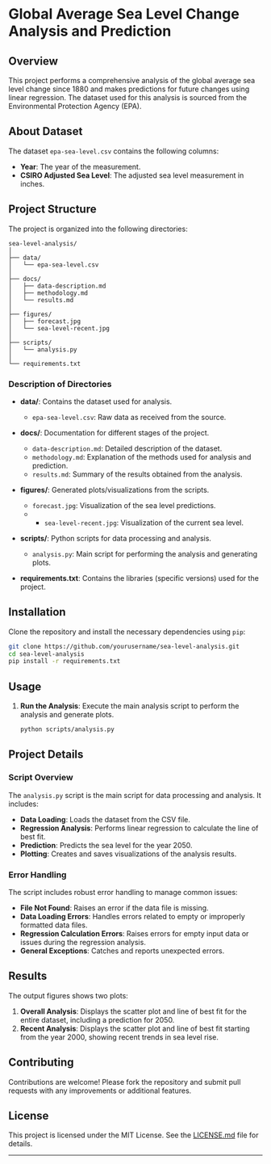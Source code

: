 # Global Average Sea Level Change Analysis and Prediction

## Overview
This project performs a comprehensive analysis of the global average sea level change since 1880 and makes predictions for future 
changes using linear regression. The dataset used for this analysis is sourced from the Environmental Protection Agency (EPA).

## About Dataset
The dataset `epa-sea-level.csv` contains the following columns:
- **Year**: The year of the measurement.
- **CSIRO Adjusted Sea Level**: The adjusted sea level measurement in inches.

## Project Structure
The project is organized into the following directories:

```
sea-level-analysis/
│
├── data/
│   └── epa-sea-level.csv
│
├── docs/
│   ├── data-description.md
│   ├── methodology.md
│   └── results.md
│
├── figures/
│   ├── forecast.jpg
│   └── sea-level-recent.jpg
│
├── scripts/
│   └── analysis.py
│
└── requirements.txt
```

### Description of Directories
- **data/**: Contains the dataset used for analysis.
  - `epa-sea-level.csv`: Raw data as received from the source.

- **docs/**: Documentation for different stages of the project.
  - `data-description.md`: Detailed description of the dataset.
  - `methodology.md`: Explanation of the methods used for analysis and prediction.
  - `results.md`: Summary of the results obtained from the analysis.

- **figures/**: Generated plots/visualizations from the scripts.
  - `forecast.jpg`: Visualization of the sea level predictions.
  - - `sea-level-recent.jpg`: Visualization of the current sea level.

- **scripts/**: Python scripts for data processing and analysis.
  - `analysis.py`: Main script for performing the analysis and generating plots.

- **requirements.txt**: Contains the libraries (specific versions) used for the project.

## Installation
Clone the repository and install the necessary dependencies using `pip`:

```sh
git clone https://github.com/yourusername/sea-level-analysis.git
cd sea-level-analysis
pip install -r requirements.txt
```

## Usage
1. **Run the Analysis**: Execute the main analysis script to perform the analysis and generate plots.

    ```sh
    python scripts/analysis.py
    ```

## Project Details
### Script Overview
The `analysis.py` script is the main script for data processing and analysis. It includes:
- **Data Loading**: Loads the dataset from the CSV file.
- **Regression Analysis**: Performs linear regression to calculate the line of best fit.
- **Prediction**: Predicts the sea level for the year 2050.
- **Plotting**: Creates and saves visualizations of the analysis results.

### Error Handling
The script includes robust error handling to manage common issues:
- **File Not Found**: Raises an error if the data file is missing.
- **Data Loading Errors**: Handles errors related to empty or improperly formatted data files.
- **Regression Calculation Errors**: Raises errors for empty input data or issues during the regression analysis.
- **General Exceptions**: Catches and reports unexpected errors.

## Results
The output figures shows two plots:
1. **Overall Analysis**: Displays the scatter plot and line of best fit for the entire dataset, including a prediction for 2050.
2. **Recent Analysis**: Displays the scatter plot and line of best fit starting from the year 2000, showing recent trends in sea level rise.

## Contributing
Contributions are welcome! Please fork the repository and submit pull requests with any improvements or additional features.

## License
This project is licensed under the MIT License. See the [LICENSE.md](LICENSE.md) file for details.

---
